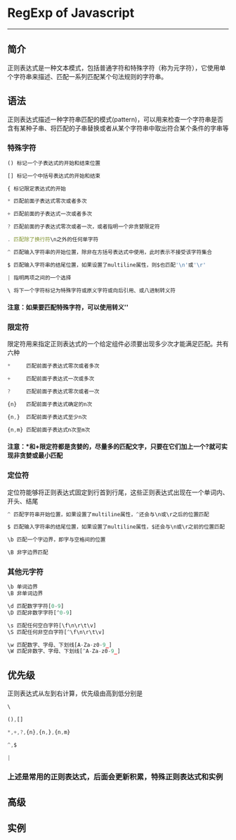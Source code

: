 # RegExp of Javascript

---

## 简介

正则表达式是一种文本模式，包括普通字符和特殊字符（称为元字符），它使用单个字符串来描述、匹配一系列匹配某个句法规则的字符串。

## 语法

正则表达式描述一种字符串匹配的模式(pattern)，可以用来检查一个字符串是否含有某种子串、将匹配的子串替换或者从某个字符串中取出符合某个条件的字串等

### 特殊字符

```javascript
() 标记一个子表达式的开始和结束位置

[] 标记一个中括号表达式的开始和结束

{ 标记限定表达式的开始

* 匹配前面子表达式零次或者多次

+ 匹配前面的子表达式一次或者多次

? 匹配前面的子表达式零次或者一次，或者指明一个非贪婪限定符

. 匹配除了换行符\n之外的任何单字符

^ 匹配输入字符串的开始位置，除非在方括号表达式中使用，此时表示不接受该字符集合

$ 匹配输入字符串的结尾位置，如果设置了multiline属性，则$也匹配'\n'或'\r'

| 指明两项之间的一个选择

\ 将下一个字符标记为特殊字符或原义字符或向后引用、或八进制转义符
```

#### 注意：如果要匹配特殊字符，可以使用转义'\'

### 限定符

限定符用来指定正则表达式的一个给定组件必须要出现多少次才能满足匹配。共有六种

``` javascript
*     匹配前面子表达式零次或者多次

+     匹配前面子表达式一次或多次

?     匹配前面子表达式零次或者一次

{n}   匹配前面子表达式确定的n次

{n,}  匹配前面子表达式至少n次

{n,m} 匹配前面子表达式n次至m次
```

#### 注意：*和+限定符都是贪婪的，尽量多的匹配文字，只要在它们加上一个?就可实现非贪婪或最小匹配

### 定位符

定位符能够将正则表达式固定到行首到行尾，这些正则表达式出现在一个单词内、开头、结尾

``` javascript
^ 匹配字符串开始位置，如果设置了multiline属性，^还会与\n或\r之后的位置匹配

$ 匹配输入字符串的结尾位置，如果设置了multiline属性，$还会与\n或\r之前的位置匹配

\b 匹配一个字边界，即字与空格间的位置

\B 非字边界匹配
```

### 其他元字符

``` javascript
\b 单词边界
\B 非单词边界

\d 匹配数字字符[0-9]
\D 匹配非数字字符[^0-9]

\s 匹配任何空白字符[\f\n\r\t\v]
\S 匹配任何非空白字符[^\f\n\r\t\v]

\w 匹配数字、字母、下划线[A-Za-z0-9_]
\W 匹配非数字、字母、下划线[^A-Za-z0-9_]
```

## 优先级

正则表达式从左到右计算，优先级由高到低分别是

``` javascript
\

(),[]

*,+,?,{n},{n,},{n,m}

^,$

|
```

### 上述是常用的正则表达式，后面会更新积累，特殊正则表达式和实例

## 高级

## 实例